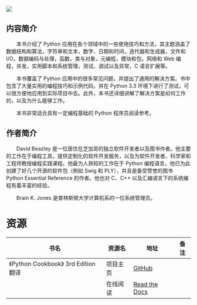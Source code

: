 ![](http://img3m7.ddimg.cn/25/19/23690527-1_u_2.jpg)

## 内容简介

　　本书介绍了 Python 应用在各个领域中的一些使用技巧和方法，其主题涵盖了数据结构和算法，字符串和文本，数字、日期和时间，迭代器和生成器，文件和 I/O，数据编码与处理，函数，类与对象，元编程，模块和包，网络和 Web 编程，并发，实用脚本和系统管理，测试、调试以及异常，C 语言扩展等。

　　本书覆盖了 Python 应用中的很多常见问题，并提出了通用的解决方案。书中包含了大量实用的编程技巧和示例代码，并在 Python 3.3 环境下进行了测试，可以很方便地应用到实际项目中去。此外，本书还详细讲解了解决方案是如何工作的，以及为什么能够工作。

　　本书非常适合具有一定编程基础的 Python 程序员阅读参考。

## 作者简介

　　David Beazley 是一位居住在芝加哥的独立软件开发者以及图书作者。他主要的工作在于编程工具，提供定制化的软件开发服务，以及为软件开发者、科学家和工程师教授编程实践课程。他最为人熟知的工作在于 Python 编程语言，他已为此创建了好几个开源的软件包（例如 Swig 和 PLY），并且是备受赞誉的图书 Python Essential Reference 的作者。他也对 C、C++ 以及汇编语言下的系统编程有着丰富的经验。

　　Brain K. Jones 是普林斯顿大学计算机系的一位系统管理员。

# 资源

|书名|资源名|地址|备注|
|---|---|---|---|
|《Python Cookbook》 3rd Edition 翻译|项目主页|[GitHub](https://github.com/yidao620c/python3-cookbook)||
||在线阅读|[Read the Docs](http://python3-cookbook.readthedocs.org/zh_CN/latest/)||
